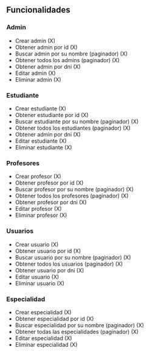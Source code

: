 ## Funcionalidades 

### Admin
- Crear admin (X)
- Obtener admin por id (X)
- Buscar admin por su nombre (paginador) (X)
- Obtener todos los admins (paginador) (X)
- Obtener admin por dni (X)
- Editar admin (X)
- Eliminar admin (X)

### Estudiante
- Crear estudiante (X)
- Obtener estudiante por id (X)
- Buscar estudiante por su nombre (paginador) (X)
- Obtener todos los estudiantes (paginador) (X)
- Obtener admin por dni (X)
- Editar estudiante (X)
- Eliminar estudiante (X)

### Profesores 
- Crear profesor (X)
- Obtener profesor por id (X)
- Buscar profesor por su nombre (paginador) (X)
- Obtener todos los profesores (paginador) (X)
- Obtener profesor por dni (X)
- Editar profesor (X)
- Eliminar profesor (X)

### Usuarios
- Crear usuario (X)
- Obtener usuario por id (X)
- Buscar usuario por su nombre (paginador) (X)
- Obtener todos los usuarios (paginador) (X)
- Obtener usuario por dni (X)
- Editar usuario (X)
- Eliminar usuario (X)

### Especialidad
- Crear especialidad (X)
- Obtener especialidad por id (X)
- Buscar especialidad por su nombre (paginador) (X)
- Obtener todas las especialidades (paginador) (X)
- Editar especialidad (X)
- Eliminar especialidad (X)